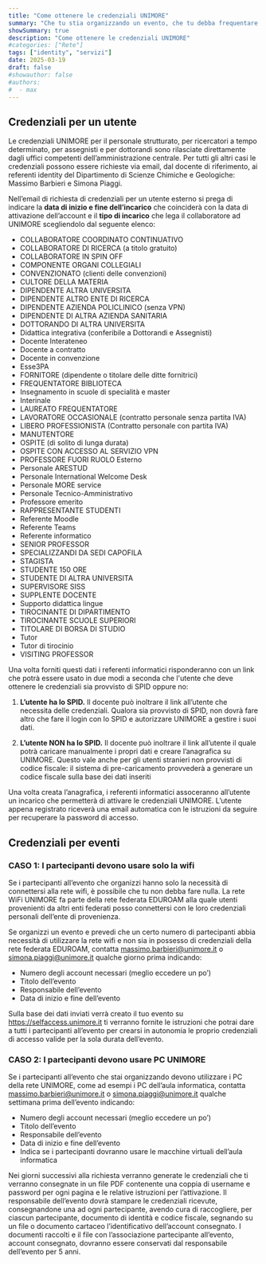 ```yaml
---
title: "Come ottenere le credenziali UNIMORE"
summary: "Che tu stia organizzando un evento, che tu debba frequentare il DSCG per un periodo di tempo, in questa guida puoi trovare come ottenere le credenziali UNIMORE"
showSummary: true
description: "Come ottenere le credenziali UNIMORE"
#categories: ["Rete"]
tags: ["identity", "servizi"]
date: 2025-03-19
draft: false
#showauthor: false
#authors:
#  - max
---
```


## Credenziali per un utente

Le credenziali UNIMORE per il personale strutturato, per ricercatori a tempo determinato, per assegnisti e per dottorandi sono rilasciate direttamente dagli uffici competenti dell’amministrazione centrale. Per tutti gli altri casi le credenziali possono essere richieste via email, dal docente di riferimento, ai referenti identity del Dipartimento di Scienze Chimiche e Geologiche: Massimo Barbieri e Simona Piaggi.

Nell’email di richiesta di credenziali per un utente esterno si prega di indicare la **data di inizio e fine dell’incarico** che coinciderà con la data di attivazione dell’account e il **tipo di incarico** che lega il collaboratore ad UNIMORE scegliendolo dal seguente elenco:

- COLLABORATORE COORDINATO CONTINUATIVO
- COLLABORATORE DI RICERCA (a titolo gratuito)
- COLLABORATORE IN SPIN OFF
- COMPONENTE ORGANI COLLEGIALI
- CONVENZIONATO (clienti delle convenzioni)
- CULTORE DELLA MATERIA
- DIPENDENTE ALTRA UNIVERSITA
- DIPENDENTE ALTRO ENTE DI RICERCA
- DIPENDENTE AZIENDA POLICLINICO (senza VPN)
- DIPENDENTE DI ALTRA AZIENDA SANITARIA
- DOTTORANDO DI ALTRA UNIVERSITA
- Didattica integrativa (conferibile a Dottorandi e Assegnisti)
- Docente Interateneo
- Docente a contratto
- Docente in convenzione
- Esse3PA
- FORNITORE (dipendente o titolare delle ditte fornitrici)
- FREQUENTATORE BIBLIOTECA
- Insegnamento in scuole di specialità e master
- Interinale
- LAUREATO FREQUENTATORE
- LAVORATORE OCCASIONALE (contratto personale senza partita IVA)
- LIBERO PROFESSIONISTA (Contratto personale con partita IVA)
- MANUTENTORE
- OSPITE (di solito di lunga durata)
- OSPITE CON ACCESSO AL SERVIZIO VPN
- PROFESSORE FUORI RUOLO Esterno
- Personale ARESTUD
- Personale International Welcome Desk
- Personale MORE service
- Personale Tecnico-Amministrativo
- Professore emerito
- RAPPRESENTANTE STUDENTI
- Referente Moodle
- Referente Teams
- Referente informatico
- SENIOR PROFESSOR
- SPECIALIZZANDI DA SEDI CAPOFILA
- STAGISTA
- STUDENTE 150 ORE
- STUDENTE DI ALTRA UNIVERSITA
- SUPERVISORE SISS
- SUPPLENTE DOCENTE
- Supporto didattica lingue
- TIROCINANTE DI DIPARTIMENTO
- TIROCINANTE SCUOLE SUPERIORI
- TITOLARE DI BORSA DI STUDIO
- Tutor
- Tutor di tirocinio
- VISITING PROFESSOR

Una volta forniti questi dati i referenti informatici risponderanno con un link che potrà essere usato in due modi a seconda che l'utente che deve ottenere le credenziali sia provvisto di SPID oppure no:

1. **L’utente ha lo SPID.** Il docente può inoltrare il link all’utente che necessita delle credenziali. Qualora sia provvisto di SPID, non dovrà fare altro che fare il login con lo SPID e autorizzare UNIMORE a gestire i suoi dati.

2. **L’utente NON ha lo SPID.** Il docente può inoltrare il link all’utente il quale potrà caricare manualmente i propri dati e creare l’anagrafica su UNIMORE. Questo vale anche per gli utenti stranieri non provvisti di codice fiscale: il sistema di pre-caricamento provvederà a generare un codice fiscale sulla base dei dati inseriti

Una volta creata l’anagrafica, i referenti informatici assoceranno all’utente un incarico che permetterà di attivare le credenziali UNIMORE. L’utente appena registrato riceverà una email automatica con le istruzioni da seguire per recuperare la password di accesso.

## Credenziali per eventi


### CASO 1: I partecipanti devono usare solo la wifi

Se i partecipanti all’evento che organizzi hanno solo la necessità di connettersi alla rete wifi, è possibile che tu non debba fare nulla. La rete WiFi UNIMORE fa parte della rete federata EDUROAM alla quale utenti provenienti da altri enti federati posso connettersi con le loro credenziali personali dell’ente di provenienza.

Se organizzi un evento e prevedi che un certo numero di partecipanti abbia necessità di utilizzare la rete wifi e non sia in possesso di credenziali della rete federata EDUROAM, contatta massimo.barbieri@unimore.it o simona.piaggi@unimore.it qualche giorno prima indicando:

- Numero degli account necessari (meglio eccedere un po’)
- Titolo dell’evento
- Responsabile dell’evento
- Data di inizio e fine dell’evento

Sulla base dei dati inviati verrà creato il tuo evento su https://selfaccess.unimore.it ti verranno fornite le istruzioni che potrai dare a tutti i partecipanti all’evento per crearsi in autonomia le proprio credenziali di accesso valide per la sola durata dell’evento.

### CASO 2: I partecipanti devono usare PC UNIMORE

Se i partecipanti all’evento che stai organizzando devono utilizzare i PC della rete UNIMORE, come ad esempi i PC dell’aula informatica, contatta massimo.barbieri@unimore.it o simona.piaggi@unimore.it qualche settimana prima dell’evento indicando:

- Numero degli account necessari (meglio eccedere un po’)
- Titolo dell’evento
- Responsabile dell’evento
- Data di inizio e fine dell’evento
- Indica se i partecipanti dovranno usare le macchine virtuali dell’aula informatica

Nei giorni successivi alla richiesta verranno generate le credenziali che ti verranno consegnate in un file PDF contenente una coppia di username e password per ogni pagina e le relative istruzioni per l’attivazione. Il responsabile dell’evento dovrà stampare le credenziali ricevute, consegnandone una ad ogni partecipante, avendo cura di raccogliere, per ciascun partecipante, documento di identità e codice fiscale, segnando su un file o documento cartaceo l’identificativo dell’account consegnato. I documenti raccolti e il file con l’associazione partecipante all’evento, account consegnato, dovranno essere conservati dal responsabile dell’evento per 5 anni.

